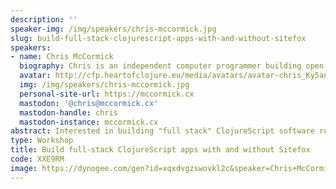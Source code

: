 ```yaml
---
description: ''
speaker-img: /img/speakers/chris-mccormick.jpg
slug: build-full-stack-clojurescript-apps-with-and-without-sitefox
speakers:
- name: Chris McCormick
  biography: Chris is an independent computer programmer building open source software, freelancing, and bootstrapping online micro-businesses with ClojureScript. He's always looking for efficient and joyful ways to create software, so when a friend introduced him to Clojure at a game jam he was instantly hooked. He also enjoys tinkering with game dev and making procedural music, and uses ClojureScript for this too.
  avatar: http://cfp.heartofclojure.eu/media/avatars/avatar-chris_Ky5anv1.jpg
  img: /img/speakers/chris-mccormick.jpg
  personal-site-url: https://mccormick.cx
  mastodon: '@chris@mccormick.cx'
  mastodon-handle: chris
  mastodon-instance: mccormick.cx
abstract: Interested in building "full stack" ClojureScript software running on the Node ecosystem instead of Java? I'll take you step by step through different options for going all-in on ClojureScript. We'll start with simple backend-only websites and work our way up to apps with both frontend and backend components. We'll learn about shadow-cljs (front and backend), Nbb, Squint, Scittle and my web framework, Sitefox. We'll look at the tradeoffs of different approaches and learn to get web projects up and running quickly and with minimum fuss.
type: Workshop
title: Build full-stack ClojureScript apps with and without Sitefox
code: XXE9RM
image: https://dynogee.com/gen?id=xqxdvgzswovkl2c&speaker=Chris+McCormick&title=Build+full-stack+ClojureScript+apps+with+and+without+Sitefox&type=Workshop&img=https%3A//2024.heartofclojure.eu/img/speakers/chris-mccormick.jpg%3Fv%3D1725346190583
---
```

